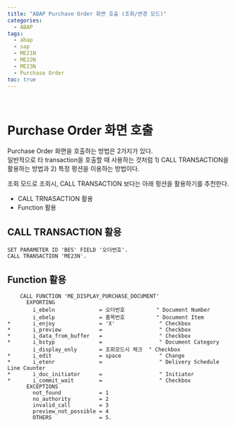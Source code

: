 ```yaml
---
title: "ABAP Purchase Order 화면 호출 (조회/변경 모드)"
categories: 
  - ABAP
tags:
  - abap
  - sap
  - ME21N
  - ME22N
  - ME23N
  - Purchase Order
toc: true
---
```


<br>

# Purchase Order 화면 호출

Purchase Order 화면을 호출하는 방법은 2가지가 있다.<br>일반적으로 타 transaction을 호출할 때 사용하는 것처럼 1) CALL TRANSACTION을 활용하는 방법과 2) 특정 펑션을 이용하는 방법이다. 

조회 모드로 조회시, CALL TRANSACTION 보다는 아래 펑션을 활용하기를 추천한다. 

- CALL TRNASACTION 활용
- Function 활용



## CALL TRANSACTION 활용

```ABAP
SET PARAMETER ID 'BES' FIELD '오더번호'.
CALL TRANSACTION 'ME23N'.
```



## Function 활용

```ABAP
    CALL FUNCTION 'ME_DISPLAY_PURCHASE_DOCUMENT'
      EXPORTING
        i_ebeln              = 오더번호          " Document Number
        i_ebelp              = 품목번호          " Document Item
*       i_enjoy              = 'X'              " Checkbox
*       i_preview            =                  " Checkbox
*       i_data_from_buffer   =                  " Checkbox
*       i_bstyp              =                  " Document Category
        i_display_only       = 조회모드시 체크  " Checkbox
*       i_edit               = space            " Change
*       i_etenr              =                  " Delivery Schedule Line Counter
*       i_doc_initiator      =                  " Initiator
*       i_commit_wait        =                  " Checkbox
      EXCEPTIONS
        not_found            = 1
        no_authority         = 2
        invalid_call         = 3
        preview_not_possible = 4
        OTHERS               = 5.
```
